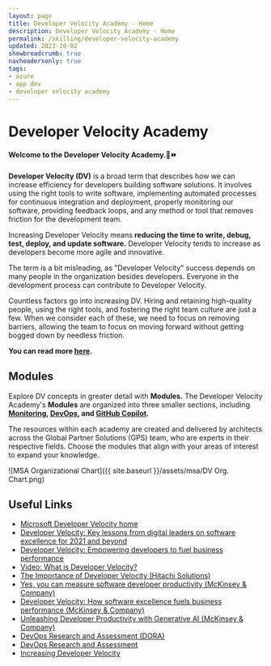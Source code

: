 ```yaml
---
layout: page
title: Developer Velocity Academy - Home
description: Developer Velocity Academy - Home
permalink: /skilling/developer-velocity-academy
updated: 2023-10-02
showbreadcrumb: true
navheadersonly: true
tags:
- azure
- app dev
- developer velocity academy
---
```


# Developer Velocity Academy

#### Welcome to the Developer Velocity Academy.📖⏩

**Developer Velocity (DV)** is a broad term that describes how we can increase efficiency for developers building software solutions. It involves using the right tools to write software, implementing automated processes for continuous integration and deployment, properly monitoring our software, providing feedback loops, and any method or tool that removes friction for the development team.

Increasing Developer Velocity means **reducing the time to write, debug, test, deploy, and update software.** Developer Velocity tends to increase as developers become more agile and innovative.

The term is a bit misleading, as "Developer Velocity" success depends on many people in the organization besides developers. Everyone in the development process can contribute to Developer Velocity.

Countless factors go into increasing DV. Hiring and retaining high-quality people, using the right tools, and fostering the right team culture are just a few. When we consider each of these, we need to focus on removing barriers, allowing the team to focus on moving forward without getting bogged down by needless friction.

**You can read more [here](https://davidgiard.com/increasing-developer-velocity).**

## Modules

Explore DV concepts in greater detail with **Modules.** The Developer Velocity Academy's **Modules** are organized into three smaller sections, including **[Monitoring](/PartnerResources/skilling/developer-velocity-academy/monitoring), [DevOps](/PartnerResources/skilling/developer-velocity-academy/devops), and [GitHub Copilot](/PartnerResources/skilling/developer-velocity-academy/github-copilot).**

The resources within each academy are created and delivered by architects across the Global Partner Solutions (GPS) team, who are experts in their respective fields. Choose the modules that align with your areas of interest to expand your knowledge.


![MSA Organizational Chart]({{ site.baseurl }}/assets/msa/DV Org. Chart.png)


## Useful Links

* [Microsoft Developer Velocity home](https://azure.microsoft.com/en-us/solutions/developer-velocity/)
* [Developer Velocity: Key lessons from digital leaders on software excellence for 2021 and beyond](https://azure.microsoft.com/en-us/blog/developer-velocity-key-lessons-from-digital-leaders-on-software-excellence-for-2021-and-beyond/)
* [Developer Velocity: Empowering developers to fuel business performance](https://azure.microsoft.com/en-us/blog/developer-velocity-empowering-developers-to-fuel-business-performance/)
* [Video: What is Developer Velocity?](https://learn.microsoft.com/en-us/shows/azure-videos/what-is-developer-velocity)
* [The Importance of Developer Velocity (Hitachi Solutions)](https://global.hitachi-solutions.com/blog/developer-velocity/)
* [Yes, you can measure software developer productivity (McKinsey & Company)](https://www.mckinsey.com/industries/technology-media-and-telecommunications/our-insights/yes-you-can-measure-software-developer-productivity)
* [Developer Velocity: How software excellence fuels business performance (McKinsey & Company)](https://www.mckinsey.com/industries/technology-media-and-telecommunications/our-insights/developer-velocity-how-software-excellence-fuels-business-performance)
* [Unleashing Developer Productivity with Generative AI (McKinsey & Company)](https://www.mckinsey.com/capabilities/mckinsey-digital/our-insights/unleashing-developer-productivity-with-generative-ai)
* [DevOps Research and Assessment (DORA)](https://dora.dev/)
* [DevOps Research and Assessment](https://medium.com/java-and-beyond/measuring-software-development-efficiency-a-study-of-dora-metrics-fe154ce8e841)
* [Increasing Developer Velocity](https://davidgiard.com/increasing-developer-velocity)